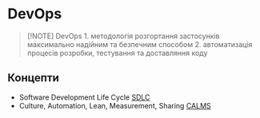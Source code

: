 # DevOps


> [!NOTE] DevOps
>     1.  методологія розгортання застосунків максимально надійним та безпечним способом
>     2.  автоматизація процесів розробки, тестування та доставляння коду

## Концепти

- Software Development Life Cycle [SDLC](SDLC.md)
- Culture, Automation, Lean, Measurement, Sharing [CALMS](CALMS.md)

